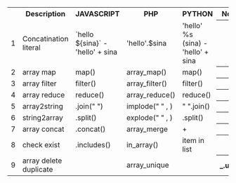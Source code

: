 <html>

<table>
  <tr>
    <th></th>
    <th>Description </th>
    <th>JAVASCRIPT</th>
    <th>PHP</th>
    <th>PYTHON</th>
    <th>Note</th>
  </tr>
  <tr>
    <td>1</td>
    <td>Concatination literal</td>
    <td>`hello ${sina}` - 'hello' + sina</td>
    <td>'hello'.$sina</td>
    <td>'hello' %s (sina) - 'hello' + sina</td>
    <th></th>
  </tr>
  <tr>
    <td>2</td>
    <td>array map</td>
    <td>map()</td>
    <td>array_map()</td>
    <td>map()</td>
    <th></th>
  </tr>
  <tr>
    <td>3</td>
    <td>array filter</td>
    <td>filter()</td>
    <td>array_filter()</td>
    <td>filter()</td>
    <th></th>
  </tr>
  <tr>
    <td>4</td>
    <td>array reduce</td>
    <td>reduce()</td>
    <td>array_reduce()</td>
    <td>reduce()</td>
    <th></th>
  </tr>
  <tr>
    <td>5</td>
    <td>array2string</td>
    <td>.join(" ")</td>
    <td>implode(" " , )</td>
    <td>" ".join()</td>
    <th></th>
  </tr>
  <tr>
    <td>6</td>
    <td>string2array</td>
    <td>.split()</td>
    <td>explode(" " , )</td>
    <td>.split()</td>
    <th></th>
  </tr>
  <tr>
    <td>7</td>
    <td>array concat</td>
    <td>.concat()</td>
    <td>array_merge</td>
    <td> + </td>
    <th></th>
  </tr>
  <tr>
    <td>8</td>
    <td>check exist</td>
    <td>.includes()</td>
    <td>in_array()</td>
    <td> item in list </td>
    <th></th>
  </tr>
  <tr>
    <td>9</td>
    <td>array delete duplicate</td>
    <td></td>
    <td>array_unique</td>
    <td></td>
    <th>_.uniq</th>
  </tr>
  
</table>

</body>
</html>
